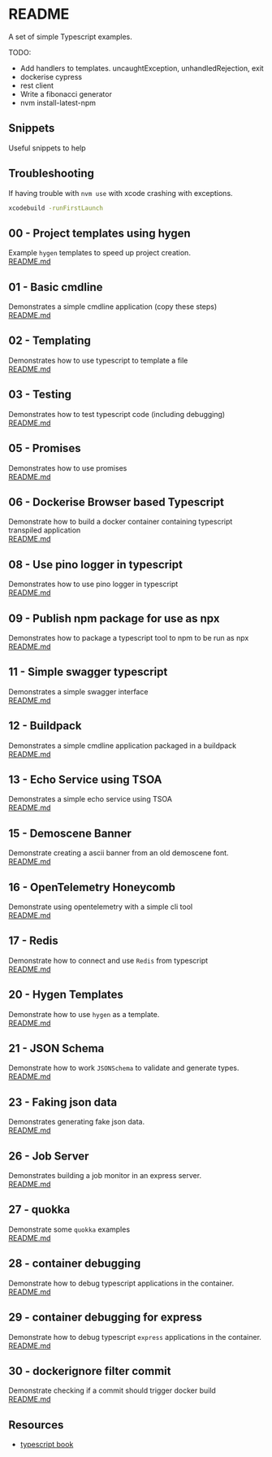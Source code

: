 # README

A set of simple Typescript examples.

TODO:

* Add handlers to templates. uncaughtException, unhandledRejection, exit
* dockerise cypress
* rest client
* Write a fibonacci generator
* nvm install-latest-npm

## Snippets

Useful snippets to help

## Troubleshooting

If having trouble with `nvm use` with xcode crashing with exceptions.

```sh
xcodebuild -runFirstLaunch
```

## 00 - Project templates using hygen

Example `hygen` templates to speed up project creation.  
[README.md](./00_project_templates/README.md)  

## 01 - Basic cmdline

Demonstrates a simple cmdline application (copy these steps)  
[README.md](./01_basic_cmdline/README.md)  

## 02 - Templating

Demonstrates how to use typescript to template a file  
[README.md](./02_templating/README.md)  

## 03 - Testing

Demonstrates how to test typescript code (including debugging)  
[README.md](./03_jest_testing/README.md)  

## 05 - Promises

Demonstrates how to use promises  
[README.md](./05_promises/README.md)  

## 06 - Dockerise Browser based Typescript

Demonstrate how to build a docker container containing typescript transpiled application  
[README.md](./06_dockerise_browser_typescript/README.md)  

## 08 - Use pino logger in typescript

Demonstrates how to use pino logger in typescript  
[README.md](./08_pino_logger/README.md)  

## 09 - Publish npm package for use as npx

Demonstrates how to package a typescript tool to npm to be run as npx  
[README.md](./09_shell_mandelbrot/README.md)  

## 11 - Simple swagger typescript

Demonstrates a simple swagger interface  
[README.md](./11_simple_swagger/README.md)  

## 12 - Buildpack

Demonstrates a simple cmdline application packaged in a buildpack  
[README.md](./12_buildpack/README.md)  

## 13 - Echo Service using TSOA

Demonstrates a simple echo service using TSOA  
[README.md](./13_echo_service/README.md)  

## 15 - Demoscene Banner

Demonstrate creating a ascii banner from an old demoscene font.  
[README.md](./15_demoscene_banner/README.md)  

## 16 - OpenTelemetry Honeycomb

Demonstrate using opentelemetry with a simple cli tool  
[README.md](./16_honeycomb/README.md)  

## 17 - Redis

Demonstrate how to connect and use `Redis` from typescript  
[README.md](./17_redis/README.md)  

## 20 - Hygen Templates

Demonstrate how to use `hygen` as a template.  
[README.md](./20_hygen/README.md)  

## 21 - JSON Schema

Demonstrate how to work `JSONSchema` to validate and generate types.  
[README.md](./21_jsonschema/README.md)  

## 23 - Faking json data

Demonstrates generating fake json data.  
[README.md](./23_faking_json_data/README.md)  

## 26 - Job Server

Demonstrates building a job monitor in an express server.  
[README.md](./26_jobserver/README.md)  

## 27 - quokka

Demonstrate some `quokka` examples  
[README.md](./27_quokka/README.md)  

## 28 - container debugging

Demonstrate how to debug typescript applications in the container.  
[README.md](./28_debugging/README.md)  

## 29 - container debugging for express

Demonstrate how to debug typescript `express` applications in the container.  
[README.md](./29_express_debugging/README.md)  

## 30 - dockerignore filter commit

Demonstrate checking if a commit should trigger docker build  
[README.md](./30_commit_trigger_checker/README.md)  

## Resources

* [typescript book](https://basarat.gitbook.io/typescript/)  
